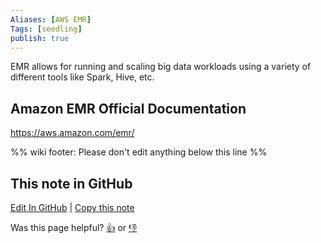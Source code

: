 ```yaml
---
Aliases: [AWS EMR]
Tags: [seedling]
publish: true
---
```


EMR allows for running and scaling big data workloads using a variety of different tools like Spark, Hive, etc.

## Amazon EMR Official Documentation

https://aws.amazon.com/emr/

%% wiki footer: Please don't edit anything below this line %%

## This note in GitHub

<span class="git-footer">[Edit In GitHub](https://github.dev/data-engineering-community/data-engineering-wiki/blob/main/Tools/Amazon%20EMR.md "git-hub-edit-note") | [Copy this note](https://raw.githubusercontent.com/data-engineering-community/data-engineering-wiki/main/Tools/Amazon%20EMR.md "git-hub-copy-note")</span>

<span class="git-footer">Was this page helpful?
[👍](https://tally.so/r/mOaxjk?rating=Yes&url=https://dataengineering.wiki/Tools/Amazon%20EMR) or [👎](https://tally.so/r/mOaxjk?rating=No&url=https://dataengineering.wiki/Tools/Amazon%20EMR)</span>
